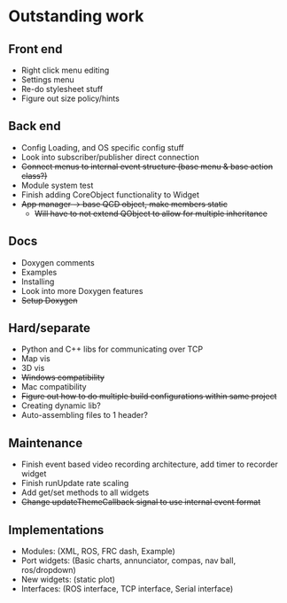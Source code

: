# Outstanding work
## Front end
* Right click menu editing
* Settings menu
* Re-do stylesheet stuff
* Figure out size policy/hints
## Back end
* Config Loading, and OS specific config stuff
* Look into subscriber/publisher direct connection
* ~~Connect menus to internal event structure (base menu & base action class?)~~
* Module system test
* Finish adding CoreObject functionality to Widget 
* ~~App manager -> base QCD object, make members static~~
  * ~~Will have to not extend QObject to allow for multiple inheritance~~
## Docs
* Doxygen comments
* Examples
* Installing
* Look into more Doxygen features
* ~~Setup Doxygen~~
## Hard/separate
* Python and C++ libs for communicating over TCP
* Map vis
* 3D vis
* ~~Windows compatibility~~
* Mac compatibility
* ~~Figure out how to do multiple build configurations within same project~~
* Creating dynamic lib?
* Auto-assembling files to 1 header?
## Maintenance
* Finish event based video recording architecture, add timer to recorder widget 
* Finish runUpdate rate scaling
* Add get/set methods to all widgets
* ~~Change updateThemeCallback signal to use internal event format~~
## Implementations
* Modules: (XML, ROS, FRC dash, Example)
* Port widgets: (Basic charts, annunciator, compas, nav ball, ros/dropdown)
* New widgets: (static plot)
* Interfaces: (ROS interface, TCP interface, Serial interface)
